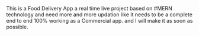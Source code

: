 This is a Food Delivery App a real time live project based on #MERN technology and need more and more updation like it needs to be a complete end to end 100% working as a Commercial app. and I will make it as soon as possible.

